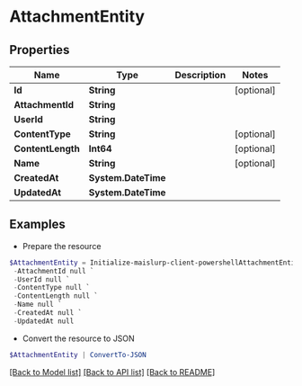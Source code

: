 # AttachmentEntity
## Properties

Name | Type | Description | Notes
------------ | ------------- | ------------- | -------------
**Id** | **String** |  | [optional] 
**AttachmentId** | **String** |  | 
**UserId** | **String** |  | 
**ContentType** | **String** |  | [optional] 
**ContentLength** | **Int64** |  | [optional] 
**Name** | **String** |  | [optional] 
**CreatedAt** | **System.DateTime** |  | 
**UpdatedAt** | **System.DateTime** |  | 

## Examples

- Prepare the resource
```powershell
$AttachmentEntity = Initialize-maislurp-client-powershellAttachmentEntity  -Id null `
 -AttachmentId null `
 -UserId null `
 -ContentType null `
 -ContentLength null `
 -Name null `
 -CreatedAt null `
 -UpdatedAt null
```

- Convert the resource to JSON
```powershell
$AttachmentEntity | ConvertTo-JSON
```

[[Back to Model list]](../README#documentation-for-models) [[Back to API list]](../README#documentation-for-api-endpoints) [[Back to README]](../README)

